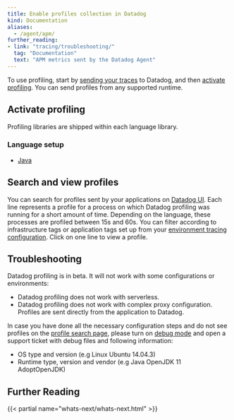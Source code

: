 ```yaml
---
title: Enable profiles collection in Datadog
kind: Documentation
aliases:
  - /agent/apm/
further_reading:
- link: "tracing/troubleshooting/"
  tag: "Documentation"
  text: "APM metrics sent by the Datadog Agent"
---
```


To use profiling, start by [sending your traces][1] to Datadog, and then [activate profiling](#activate-profiling). You can send profiles from any supported runtime.

## Activate profiling

Profiling libraries are shipped within each language library.

### Language setup

<!-- Replace with thumbnails like https://docs.datadoghq.com/tracing/setup/ -->
* [Java][4]

## Search and view profiles

You can search for profiles sent by your applications on [Datadog UI][2]. Each line represents a profile for a process on which Datadog profiling was running for a short amount of time. Depending on the language, these processes are profiled between 15s and 60s.
You can filter according to infrastructure tags or application tags set up from your [environment tracing configuration][6].
Click on one line to view a profile.

## Troubleshooting

Datadog profiling is in beta. It will not work with some configurations or environments:
* Datadog profiling does not work with serverless.
* Datadog profiling does not work with complex proxy configuration. Profiles are sent directly from the application to Datadog.

In case you have done all the necessary configuration steps and do not see profiles on the [profile search page](#search-profiles), please turn on [debug mode][3] and open a support ticket with debug files and following information:
* OS type and version (e.g Linux Ubuntu 14.04.3)
* Runtime type, version and vendor (e.g Java OpenJDK 11 AdoptOpenJDK)

## Further Reading

{{< partial name="whats-next/whats-next.html" >}}

[1]: /tracing/send_traces/
[2]: https://app.datadoghq.com/profiling
[3]: /tracing/troubleshooting/#tracer-debug-mode
[4]: /tracing/profiling/java
[5]: /tracing/profiling/python
[6]: /tracing/send_traces/#configure-your-environment
